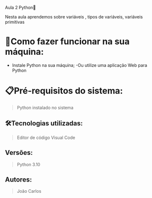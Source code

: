 Aula 2 Python🚀

Nesta aula aprendemos sobre variáveis , tipos de variáveis, variáveis primitivas

# 🔌Como fazer funcionar na sua máquina:

- Instale Python na sua máquina;
-Ou utilize uma aplicação Web para Python

# 📋Pré-requisitos do sistema:

>Python instalado no sistema
> 

## 🛠️Tecnologias utilizadas:

> Editor de código Visual Code

> 

## Versões:

> Python 3.10
> 

## Autores:

> João Carlos
>
